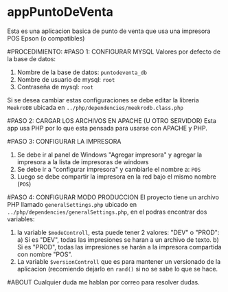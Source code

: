 # appPuntoDeVenta
Esta es una aplicacion basica de punto de venta que usa una impresora POS Epson (o compatibles)

#PROCEDIMIENTO:
#PASO 1: CONFIGURAR MYSQL
Valores por defecto de la base de datos:

1. Nombre de la base de datos: `puntodeventa_db`
2. Nombre de usuario de mysql: `root`
3. Contraseña de mysql:        `root`

Si se desea cambiar estas configuraciones se debe editar la libreria `MeekroDB` ubicada en `../php/dependencies/meekrodb.class.php`

#PASO 2: CARGAR LOS ARCHIVOS EN APACHE (U OTRO SERVIDOR)
Esta app usa PHP por lo que esta pensada para usarse con APACHE y PHP.

#PASO 3: CONFIGURAR LA IMPRESORA
1. Se debe ir al panel de Windows "Agregar impresora" y agregar la impresora a la lista de impresoras de windows
2. Se debe ir a "configurar impresora" y cambiarle el nombre a: `POS`
3. Luego se debe compartir la impresora en la red bajo el mismo nombre (`POS`)

#PASO 4: CONFIGURAR MODO PRODUCCION
El proyecto tiene un archivo PHP llamado `generalSettings.php` ubicado en `../php/dependencies/generalSettings.php`, en el podras encontrar dos variables:
1. la variable `$modeControll`, esta puede tener 2 valores: "DEV" o "PROD": a) Si es "DEV", todas las impresiones se haran a un archivo de texto. b) Si es "PROD", todas las impresiones se harán a la impresora compartida con nombre "POS".
2. La variable `$versionControll` que es para mantener un versionado de la aplicacion (recomiendo dejarlo en `rand()` si no se sabe lo que se hace.

#ABOUT
Cualquier duda me hablan por correo para resolver dudas.
